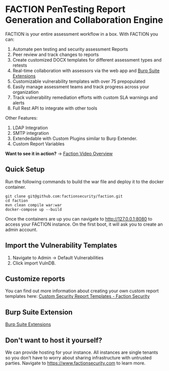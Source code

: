 # FACTION PenTesting Report Generation and Collaboration Engine

FACTION is your entire assessment workflow in a box. With FACTION you can:
1. Automate pen testing and security assessment Reports
1. Peer review and track changes to reports
1. Create customized DOCX templates for different assessment types and retests
3. Real-time collaboration with assessors via the web app and [Burp Suite Extensions](https://www.factionsecurity.com/project/faction-burpsuite-extension/)
4. Customizable vulnerability templates with over 75 prepopulated
5. Easily manage assessment teams and track progress across your organization
6. Track vulnerability remediation efforts with custom SLA warnings and alerts  
7. Full Rest API to integrate with other tools                     

Other Features:           
1. LDAP Integration       
1. SMTP integration 
1. Extendedable with Custom Plugins similar to Burp Extender.
2. Custom Report Variables

__Want to see it in action?__ -> [Faction Video Overview](https://www.factionsecurity.com/2023/03/24/write-your-first-vulnerability-report-in-faction/)


## Quick Setup

Run the following commands to build the war file and deploy it to the docker container. 
```
git clone git@github.com:factionsecurity/faction.git
cd faction
mvn clean compile war:war
docker-compose up --build
```

Once the containers are up you can navigate to http://127.0.0.1:8080 to access your FACTION instance. 
On the first boot, it will ask you to create an admin account. 

## Import the Vulnerability Templates
1. Navigate to Admin -> Default Vulnerabilities
2. Click import VulnDB. 

## Customize reports
You can find out more information about creating your own custom report templates here:
[Custom Security Report Templates - Faction Security](https://www.factionsecurity.com/project/custom-security-report-templates/)

## Burp Suite Extension
[Burp Suite Extensions](https://www.factionsecurity.com/project/faction-burpsuite-extension/)



## Don't want to host it yourself?
We can provide hosting for your instance. All instances are single tenants so you don't have to worry about sharing infrastructure with untrusted parties. Navigate to https://www.factionsecurity.com to learn more. 
